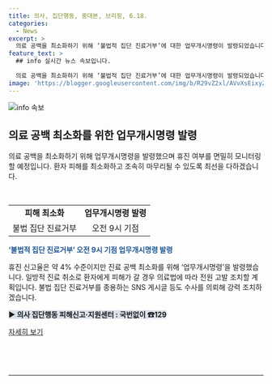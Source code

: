 ```yaml
---
title: 의사, 집단행동, 중대본, 브리핑, 6.18.
categories:
  - News
excerpt: >
  의료 공백을 최소화하기 위해 ‘불법적 집단 진료거부’에 대한 업무개시명령이 발령되었습니다. 이에 휴진 여부를 면밀하게 모니터링하며, 환자 피해를 최소화하고 신속한 조치를 취할 것이라고 밝혔습니다. 또한, 일방적 진료 취소로 인한 환자 피해가 발생할 경우 의료법에 따라 법적 조치를 취할 예정이며, SNS 게시글 등을 통한 불법 집단 진료거부에 대해서도 강력한 조치를 취할 것이라고 강조했습니다.
feature_text: >
  ## info 실시간 뉴스 속보입니다.

  의료 공백을 최소화하기 위해 ‘불법적 집단 진료거부’에 대한 업무개시명령이 발령되었습니다. 이에 휴진 여부를 면밀하게 모니터링하며, 환자 피해를 최소화하고 신속한 조치를 취할 것이라고 밝혔습니다. 또한, 일방적 진료 취소로 인한 환자 피해가 발생할 경우 의료법에 따라 법적 조치를 취할 예정이며, SNS 게시글 등을 통한 불법 집단 진료거부에 대해서도 강력한 조치를 취할 것이라고 강조했습니다.
image: 'https://blogger.googleusercontent.com/img/b/R29vZ2xl/AVvXsEixyZcFfHzMRdzZMjFBmAUKJYCLCGyLL1o632UiGVXcaFdKo_bkvkuCioo0uUKlGfBVcT3P84aROyZIXSBEx3Aw5nCQ3pTgDom1WDC4m8eifvWiAmWEEVb4x6G_l8C0QH225ldMjyaFvpxGEBGNO37VmDTDMHGhJPq73UglMfDca1-0aw/s1600/blogspot.png'
---
```


<p><img src="https://blogger.googleusercontent.com/img/b/R29vZ2xl/AVvXsEixyZcFfHzMRdzZMjFBmAUKJYCLCGyLL1o632UiGVXcaFdKo_bkvkuCioo0uUKlGfBVcT3P84aROyZIXSBEx3Aw5nCQ3pTgDom1WDC4m8eifvWiAmWEEVb4x6G_l8C0QH225ldMjyaFvpxGEBGNO37VmDTDMHGhJPq73UglMfDca1-0aw/s1600/blogspot.png" alt="info 속보" /></p>

<h2 data-ke-size="size26">의료 공백 최소화를 위한 업무개시명령 발령</h2>

<p data-ke-size="size16">의료 공백을 최소화하기 위해 업무개시명령을 발령했으며 휴진 여부를 면밀히 모니터링할 예정입니다. 환자 피해를 최소화하고 조속히 마무리될 수 있도록 최선을 다하겠습니다.</p>

<p data-ke-size="size16">&nbsp;</p>

<table>
    <tr>
        <td style="text-align: center; height: 17px;"><b>피해 최소화</b></td>
        <td style="text-align: center; height: 17px;"><b>업무개시명령 발령</b></td>
    </tr>
    <tr>
        <td style="text-align: center; height: 17px;">불법 집단 진료거부</td>
        <td style="text-align: center; height: 17px;">오전 9시 기점</td>
    </tr>
</table>

<p data-ke-size="size16"><b><span style="color: #1a5490;">‘불법적 집단 진료거부’ 오전 9시 기점 업무개시명령 발령</span></b></p>

<p data-ke-size="size16">휴진 신고율은 약 4% 수준이지만 진료 공백 최소화를 위해 ‘업무개시명령’을 발령했습니다. 일방적 진료 취소로 환자에게 피해가 갈 경우 의료법에 따라 전원 고발 조치할 계획입니다. 불법 집단 진료거부를 종용하는 SNS 게시글 등도 수사를 의뢰해 강력 조치하겠습니다.</p>

<p data-ke-size="size16"><b><span style="background-color: #21538527;">▶ 의사 집단행동 피해신고·지원센터 : 국번없이 ☎129</span></b></p>

<p data-ke-size="size16"><a href="https://www.korea.kr/policy/pressReleaseView.do?newsId=156292379">자세히 보기</a></p>

<p data-ke-size="size16">&nbsp;</p>

<p data-ke-size="size16">&nbsp;</p>

<hr>

<p data-ke-size="size16">&nbsp;</p>

